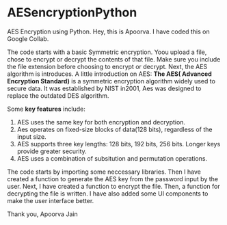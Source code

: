 # AESencryptionPython
AES Encryption using Python.
Hey, this is Apoorva. I have coded this on Google Collab. 

The code starts with a basic Symmetric encryption. Yoou upload a file, chose to encrypt or decrypt the contents of that file. Make sure you include the file extension before choosing to encrypt or decrypt.
Next, the AES algorithm is introduces. A little introduction on AES:
**The AES( Advanced Encryption Standard)** is a symmetric encryption algorithm widely used to secure data. It was established by NIST in2001, Aes was designed to replace the outdated DES algorithm.

Some **key features** include: 
1. AES uses the same key for both encryption and decryption.
2. Aes operates on fixed-size blocks of data(128 bits), regardless of the input size.
3. AES supports three key lengths: 128 bits, 192 bits, 256 bits. Longer keys provide greater security.
4. AES uses a combination of subsitution and permutation operations.

The code starts by importing some neccessary libraries. Then I have created a function to generate the AES key from the password input by the user. Next, I have created a function to encrypt the file. Then, a function for decrypting the file is written. 
I have also added some UI components to make the user interface better.

Thank you,
Apoorva Jain
